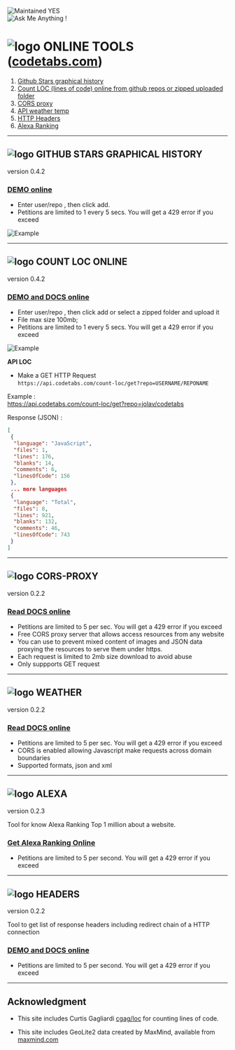 
![Maintained YES](https://img.shields.io/badge/Maintained%3F-yes-green.svg)  
![Ask Me Anything !](https://img.shields.io/badge/Ask%20me-anything-1abc9c.svg)  

# ![logo](https://github.com/jolav/codetabs/blob/master/_public/icons/ct64r.png?raw=true) **ONLINE TOOLS ([codetabs.com](https://codetabs.com))** 

1. [Github Stars graphical history](#github-stars-graphical-history)  
2. [Count LOC (lines of code) online from github repos or zipped uploaded folder](#count-loc-online)  
3. [CORS proxy](#cors-proxy)
4. [API weather temp](#weather)  
5. [HTTP Headers](#headers)
6. [Alexa Ranking](#alexa)

<hr>

## ![logo](https://github.com/jolav/codetabs/blob/master/_public/icons/stars32.png?raw=true)  **GITHUB STARS GRAPHICAL HISTORY**

version 0.4.2

### **[DEMO online](https://codetabs.com/github-stars/github-star-history.html)**

- Enter user/repo , then click add.
- Petitions are limited to 1 every 5 secs. You will get a 429 error if you exceed 

![Example](https://github.com/jolav/codetabs/blob/master/_public/images/starExample.png?raw=true)

<hr>


## ![logo](https://github.com/jolav/codetabs/blob/master/_public/icons/count32.png?raw=true)  **COUNT LOC ONLINE** 

version 0.4.2

### **[DEMO and DOCS online](https://codetabs.com/count-loc/count-loc-online.html)**

- Enter user/repo , then click add or select a zipped folder and upload it  
- File max size 100mb;
- Petitions are limited to 1 every 5 secs. You will get a 429 error if you exceed 

![Example](https://github.com/jolav/codetabs/blob/master/_public/images/locExample.png?raw=true)

**API LOC**

*  Make a GET HTTP Request   
`https://api.codetabs.com/count-loc/get?repo=USERNAME/REPONAME`

Example :   
https://api.codetabs.com/count-loc/get?repo=jolav/codetabs

Response (JSON) :

```json
[
 {
  "language": "JavaScript",
  "files": 1,
  "lines": 176,
  "blanks": 14,
  "comments": 6,
  "linesOfCode": 156
 },   
 ... more languages
 {
  "language": "Total",
  "files": 8,
  "lines": 921,
  "blanks": 132,
  "comments": 46,
  "linesOfCode": 743
 }
]
```

<hr>

## ![logo](https://github.com/jolav/codetabs/blob/master/_public/icons/server32.png?raw=true)  **CORS-PROXY**

version 0.2.2

### **[Read DOCS online](https://codetabs.com/cors-proxy/cors-proxy.html)**

- Petitions are limited to 5 per sec. You will get a 429 error if you exceed 
- Free CORS proxy server that allows access resources from any website
- You can use to prevent mixed content of images and JSON data proxying the resources to serve them under https.
- Each request is limited to 2mb size download to avoid abuse
- Only suppports GET request


<hr>

## ![logo](https://github.com/jolav/codetabs/blob/master/_public/icons/weather32.png?raw=true)  **WEATHER** 

version 0.2.2

### **[Read DOCS online](https://codetabs.com/weather/weather.html)**

- Petitions are limited to 5 per sec. You will get a 429 error if you exceed 
- CORS is enabled allowing Javascript make requests across domain boundaries
- Supported formats, json and xml  

<hr>

## ![logo](https://github.com/jolav/codetabs/blob/master/_public/icons/podium32.png?raw=true)  **ALEXA**

version 0.2.3

Tool for know Alexa Ranking Top 1 million about a website.  

### **[Get Alexa Ranking Online](https://codetabs.com/alexa/alexa-ranking.html)**

- Petitions are limited to 5 per second. You will get a 429 error if you exceed  

<hr>

## ![logo](https://github.com/jolav/codetabs/blob/master/_public/icons/headers32.png?raw=true)  **HEADERS**

version 0.2.2

Tool to get list of response headers including redirect chain of a HTTP connection

### **[DEMO and DOCS online](https://codetabs.com/http-headers/headers.html)**

- Petitions are limited to 5 per second. You will get a 429 error if you exceed

<hr>

## **Acknowledgment**

* This site includes Curtis Gagliardi <a href="https://github.com/cgag/loc">cgag/loc</a> for counting lines of code.

* This site includes GeoLite2 data created by MaxMind, available from  [maxmind.com](http://maxmind.com)


